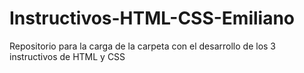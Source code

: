 # Instructivos-HTML-CSS-Emiliano
Repositorio para la carga de la carpeta con el desarrollo de los 3 instructivos de HTML y CSS
